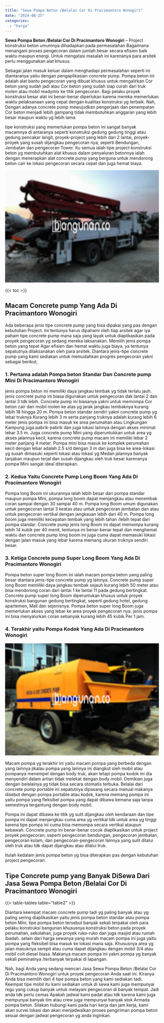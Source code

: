 ```yaml
---
title: "Sewa Pompa Beton /Belalai Cor Di Pracimantoro Wonogiri"
date: "2024-08-25"
categories: 
  - "harga"
---
```


**Sewa Pompa Beton /Belalai Cor Di Pracimantoro Wonogiri** – Project konstruksi beton umumnya dihadapkan pada permasalahan Bagaimana menangani proses pengecoran dalam jumlah besar secara efisien baik waktu maupun energi. Untuk mengatasi masalah ini karenanya para arsitek perlu menggunakan alat khusus.

Sebagai jalan masuk keluar dalam menghadapi permasalahan seperti ini diantaranya yaitu dengan pengaplikasian concrete pump. Pompa beton ini adalah alat bantu pengecoran yang dibuat khusus untuk mengalirkan Cor beton yang sudah jadi atau Cor beton yang sudah siap curah dari truk molen atau mobil readymix ke titik pengecoran. Bagi pelaku proyek konstruksi besar alat ini benar-benar diperlukan karena mereka memerlukan waktu pelaksanaan yang cepat dengan kualitas konstruksi yg terbaik. Nah, Dengan adanya concrete pump mewujudkan pengerjaan dan penempatan Cor beton menjadi lebih gampang tidak membutuhkan anggaran yang lebih besar maupun waktu yg lebih lama.

tipe konstruksi yang memerlukan pompa beton ini sangat banyak macamnya di antaranya seperti konstruksi gedung gedung tinggi atau gedung pencakar langit, proyek-project yang lebih dari 2 lantai, proyek-proyek yang susah dijangkau pengecoran nya, seperti Bendungan, Jembatan dan pengecoran Tower. Itu semua ialah tipe project konstruksi beton yg membutuhkan alat khusus dalam penyaluran betonnya ialah dengan menerapkan alat concrete pump yang berguna untuk mendorong beton cair ke lokasi pengecoran secara cepat dan juga hemat biaya.

![Sewa Pompa Beton /Belalai Cor Di Pracimantoro Wonogiri](/images/sewa-concrete-pump-24.png)

{{< toc >}}

## Macam Concrete pump Yang Ada Di Pracimantoro Wonogiri

Ada beberapa jenis tipe concrete pump yang bisa dipakai yang pas dengan kebutuhan Project. Ini tentunya harus dipahami oleh tiap arsitek agar iya paham tipe concrete pump mana saja yang layak untuk diaplikasikan pada proyek pengecoran yg sedang mereka laksanakan. Memilih jenis pompa beton yang tepat Agar efisien dan hemat waktu juga biaya, ya tentunya sepatutnya dilaksanakan oleh para arsitek. Diantara jenis-tipe concrete pump yang kami sediakan untuk memudahkan progres pengecoran yakni sebagai berikut;

### 1\. Pertama adalah Pompa beton Standar Dan Concrete pump Mini Di Pracimantoro Wonogiri

jenis pompa beton ini memiliki daya jangkau tembak yg tidak terlalu jauh. jenis concrete pump ini biasa digunakan untuk pengecoran dak lantai 2 dan lantai 3 tdk lebih. Concrete pump ini biasanya yakni untuk memompa Cor beton cair dari mobil molen ke atas yg jarak jangkau tembaknya kurang lebih 18 hingga 20 m. Pompa beton standar sendiri yakni concrete pump yg lebar truknya Kurang lebih 3 m serta panjang truknya adalah kurang lebih 6 meter jenis pompa ini bisa masuk ke area perumahan atau Lingkungan Kampung juga pabrik-pabrik dan juga lokasi lainnya dengan akses minimal lebar 3.5 m. Juga concrete pump Mini yang diperuntukkan untuk area yg akses jalannya kecil, karena concrete pump macam ini memiliki lebar 2 meter panjang 4 meter. Pompa mini bisa masuk ke komplek perumahan kecil dengan lebar adalah 2.5 s/d dengan 3 m dan juga bisa ke area-lokasi yg susah dimasuki seperti lokasi atau lokasi yg Medan jalannya banyak tanjakan maupun terjal dan susah dijangkau oleh truk besar karenanya pompa Mini sangat ideal diterapkan.

### 2\. Kedua Yaitu Concrete Pump Long Boom Yang Ada Di Pracimantoro Wonogiri

Pompa long Boom ini ukurannya ialah lebih besar dari pompa standar maupun pompa Mini, pompa long boom dapat menjangkau atau menembak coran sampai dengan 30 sampai 40 m. Pompa long Boom umum digunakan untuk pengecoran lantai 3 keatas atau untuk pengecoran jembatan dan atau untuk pengecoran vertikal dengan jangkauan lebih dari 40 m. Pompa long boom juga memiliki kecepatan tembak yang lebih tahan /lebih tepat dari pompa standar. Concrete pump jenis long Boom ini dapat memompa kurang lebih 14 kubik per 40 menit, tentunya ini benar-benar tepat dan menghemat waktu dan concrete pump long boom ini juga cuma dapat memasuki lokasi dengan jalan masuk yang lebar karena memang ukuran truknya sendiri besar.

### 3\. Ketiga Concrete pump Super Long Boom Yang Ada Di Pracimantoro Wonogiri

Pompa beton super long Boom ini ialah macam pompa beton yang paling besar diantara jenis-tipe concrete pump yg lainnya. Concrete pump super long Boom memiliki daya jangkau tembak sejauh kurang lebih 50 meter atau bisa mendorong coran dari lantai 1 ke lantai 11 pada gedung bertingkat. Concrete pump super long Boom diperuntukan khusus untuk proyek konstruksi bangunan gedung bertingkat, seperti gedung hotel, gedung apartemen, Mall dan sejenisnya. Pompa beton super long Boom juga memerlukan akses yang lebar ke area proyek pengecoran nya. jenis pompa ini bisa menyalurkan coran sebanyak kurang lebih 45 kubik Per 1 jam.

### 4\. Terakhir yaitu Pompa Kodok Yang Ada Di Pracimantoro Wonogiri

![Sewa Pompa Beton /Belalai Cor Di Pracimantoro Wonogiri](/images/sewa-concrete-pump-08.png)

Macam pompa yg terakhir ini yaitu macam pompa yang berbeda dengan yang lainnya jikalau pompa yang lainnya ini diangkut oleh mobil atau pompanya menempel dengan body truk, akan tetapi pompa kodok ini dia menyendiri dalam artian tidak melekat dengan body mobil. Demikian juga dengan belalainya yg tidak bisa secara otomatis terbuka. Belalai dari concrete pump portable ini sepatutnya dipasang secara manual makanya disebut dengan pompa portable atau kodok, karena memang pompa ini yaitu pompa yang fleksibel pompa yang dapat dibawa kemana saja tanpa semestinya tergantung dengan body mobil.

Pompa ini dapat dibawa ke titik yg sulit dijangkau oleh kendaraan dan tipe pompa ini dapat menjangkau cuma area yg vertikal tdk untuk area yg tinggi karena tipe pompa ini cuma bisa memompa secara vertikal ataupun kebawah. Concrete pump ini benar-benar cocok diaplikasikan untuk project proyek pengecoran; seperti pengecoran bendungan, pengecoran jembatan, pengecoran kolam, dan pengecoran-pengecoran lainnya yang sulit dilalui oleh truk atau tdk dapat dijangkau atau dilalui truk.

Itulah kedalam jenis pompa beton yg bisa diterapkan pas dengan kebutuhan project pengecoran.

## Tipe Concrete pump yang Banyak DiSewa Dari Jasa Sewa Pompa Beton /Belalai Cor Di Pracimantoro Wonogiri

{{< table-tables table="table2" >}}

Diantara keempat macam concrete pump tadi yg paling banyak atau yg paling sering diaplikasikan yaitu jenis pompa beton standar atau pompa beton Mini. tipe pompa beton tersebut banyak sekali terpakai oleh para pelaku konstruksi bangunan khususnya konstruksi beton pada proyek perumahan, sekolahan, juga proyek ruko-ruko dan juga masjid atau rumah ibadah. selain dari harga sewanya yang murah macam pompa ini juga yaitu pompa yang fleksibel bisa masuk ke lokasi mana saja. Khususnya area yg jalan masuknya sempit atau cuma dapat dijangkau dengan mobil 3/4 atau mobil colt diesel biasa. Makanya macam pompa ini yakni pompa yg banyak sekali peminatnya /terbanyak terpakai di lapangan.

Nah, bagi Anda yang sedang mencari Jasa Sewa Pompa Beton /Belalai Cor Di Pracimantoro Wonogiri untuk proyek pengecoran Anda saat ini. Kiranya Anda bisa memilih dari 4 tipe pompa beton yang kami sediakan tadi. Keempat tipe mobil itu kami sediakan untuk di sewa kami juga mempunyai regu yang cukup banyak untuk melayani pengecoran di banyak tempat. Jadi anda tdk perlu cemas Apakah jadwal kami padat atau tdk karena kami juga mempunyai banyak tim atau crew juga mempunyai banyak stok Armada pompa beton. Silakan hubungi kami pada hari kerja dan jam kerja, kami akan survei lokasi dan akan menjadwalkan proses pengiriman pompa beton sesuai dengan jadwal pengecoran yg anda inginkan.
